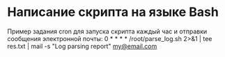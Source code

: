 # Написание скрипта на языке Bash
Пример задания cron для запуска скрипта каждый час и отправки сообщения электронной почты: 0 * * * * /root/parse_log.sh 2>&1 | tee res.txt | mail -s "Log parsing report" my@email.com

